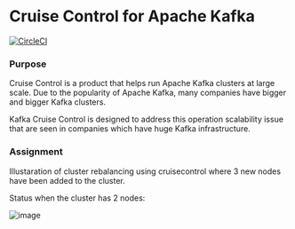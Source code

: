Cruise Control for Apache Kafka
===================

[![CircleCI](https://circleci.com/gh/linkedin/cruise-control.svg?style=svg)](https://circleci.com/gh/linkedin/cruise-control)

### Purpose ###
  Cruise Control is a product that helps run Apache Kafka clusters at large scale. Due to the popularity of 
  Apache Kafka, many companies have bigger and bigger Kafka clusters.  
  
  Kafka Cruise Control is designed to address this operation scalability issue that are seen in companies which have huge Kafka infrastructure.
  
### Assignment ###
  Illustaration of cluster rebalancing using cruisecontrol where 3 new nodes have been added to the cluster.
  
  Status when the cluster has 2 nodes:
  
  ![image](https://user-images.githubusercontent.com/42265090/111489891-9157e980-8760-11eb-85a8-4c664537e298.png)


